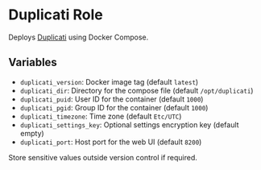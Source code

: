 # Duplicati Role

Deploys [Duplicati](https://www.duplicati.com/) using Docker Compose.

## Variables

- `duplicati_version`: Docker image tag (default `latest`)
- `duplicati_dir`: Directory for the compose file (default `/opt/duplicati`)
- `duplicati_puid`: User ID for the container (default `1000`)
- `duplicati_pgid`: Group ID for the container (default `1000`)
- `duplicati_timezone`: Time zone (default `Etc/UTC`)
- `duplicati_settings_key`: Optional settings encryption key (default empty)
- `duplicati_port`: Host port for the web UI (default `8200`)

Store sensitive values outside version control if required.
